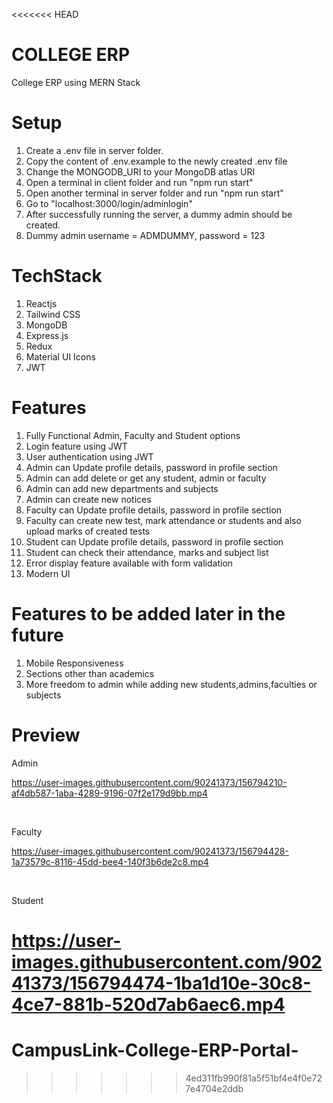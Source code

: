 <<<<<<< HEAD
# COLLEGE ERP

College ERP using MERN Stack

# Setup
1. Create a .env file in server folder.
2. Copy the content of .env.example to the newly created .env file
3. Change the MONGODB_URI to your MongoDB atlas URI
4. Open a terminal in client folder and run "npm run start"
5. Open another terminal in server folder and run "npm run start"
6. Go to "localhost:3000/login/adminlogin"
7. After successfully running the server, a dummy admin should be created.
8. Dummy admin username = ADMDUMMY, password = 123

# TechStack

1. Reactjs
2. Tailwind CSS
3. MongoDB
4. Express.js
5. Redux
6. Material UI Icons
7. JWT

# Features

1. Fully Functional Admin, Faculty and Student options
2. Login feature using JWT
3. User authentication using JWT
4. Admin can Update profile details, password in profile section
5. Admin can add delete or get any student, admin or faculty
6. Admin can add new departments and subjects
7. Admin can create new notices
8. Faculty can Update profile details, password in profile section
9. Faculty can create new test, mark attendance or students and also upload marks of created tests
10. Student can Update profile details, password in profile section
11. Student can check their attendance, marks and subject list
12. Error display feature available with form validation
14. Modern UI

# Features to be added later in the future

1. Mobile Responsiveness
2. Sections other than academics
3. More freedom to admin while adding new students,admins,faculties or subjects

# Preview

Admin

https://user-images.githubusercontent.com/90241373/156794210-af4db587-1aba-4289-9196-07f2e179d9bb.mp4

<br>

Faculty

https://user-images.githubusercontent.com/90241373/156794428-1a73579c-8116-45dd-bee4-140f3b6de2c8.mp4

<br>

Student

https://user-images.githubusercontent.com/90241373/156794474-1ba1d10e-30c8-4ce7-881b-520d7ab6aec6.mp4
=======
# CampusLink-College-ERP-Portal-
>>>>>>> 4ed311fb990f81a5f51bf4e4f0e727e4704e2ddb
